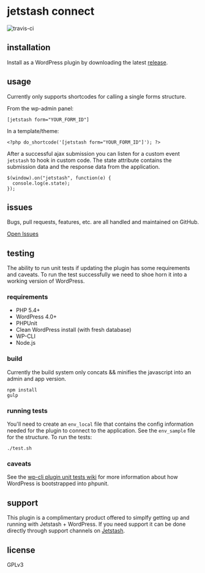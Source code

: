 # jetstash connect

![travis-ci](https://api.travis-ci.org/jetstash/jetstash-connect.svg)  

## installation

Install as a WordPress plugin by downloading the latest [release](https://github.com/jetstash/jetstash-connect/releases).

## usage

Currently only supports shortcodes for calling a single forms structure.

From the wp-admin panel:

```
[jetstash form="YOUR_FORM_ID"]
```

In a template/theme:

```
<?php do_shortcode('[jetstash form="YOUR_FORM_ID"]'); ?>
```

After a successful ajax submission you can listen for a custom event `jetstash` to hook in custom code. The state attribute contains the submission data and the response data from the application.

```
$(window).on("jetstash", function(e) {
  console.log(e.state);
});
```

## issues

Bugs, pull requests, features, etc. are all handled and maintained on GitHub.

[Open Issues](https://github.com/jetstash/jetstash-connect/issues)

## testing

The ability to run unit tests if updating the plugin has some requirements and caveats. To run the test successfully we need to shoe horn it into a working version of WordPress.

### requirements

 - PHP 5.4+  
 - WordPress 4.0+  
 - PHPUnit  
 - Clean WordPress install (with fresh database)  
 - WP-CLI  
 - Node.js  

### build

Currently the build system only concats && minifies the javascript into an admin and app version.

```
npm install
gulp
```

### running tests

You'll need to create an `env_local` file that contains the config information needed for the plugin to connect to the application. See the `env_sample` file for the structure. To run the tests:

```
./test.sh
```

### caveats

See the [wp-cli plugin unit tests wiki](https://github.com/wp-cli/wp-cli/wiki/Plugin-Unit-Tests) for more information about how WordPress is bootstrapped into phpunit.

## support

This plugin is a complimentary product offered to simplfy getting up and running with Jetstash + WordPress. If you need support it can be done directly through support channels on [Jetstash](https://www.jetstash.com).

## license

GPLv3

